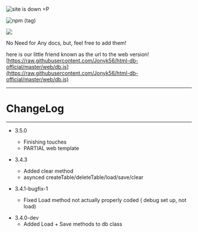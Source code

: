![site is down =P](https://david-dm.org/j-tech-foundation/html-db.svg)

![npm (tag)](https://img.shields.io/npm/v/html-db/latest)

<a href="https://nodei.co/npm/html-db"><img src="https://nodei.co/npm/html-db.png"></a>

No Need for Any docs, but, feel free to add them!

here is our little friend known as the url to the web version! [https://raw.githubusercontent.com/Jonyk56/html-db-official/master/web/db.js](https://raw.githubusercontent.com/Jonyk56/html-db-official/master/web/db.js)

---

# ChangeLog

---

- 3.5.0
  - Finishing touches
  - PARTIAL web template

- 3.4.3
  - Added clear method
  - asynced createTable/deleteTable/load/save/clear

- 3.4.1-bugfix-1
  - Fixed Load method not actually properly coded ( debug set up, not load)

* 3.4.0-dev
  - Added Load + Save methods to db class
